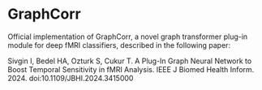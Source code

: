 # GraphCorr
Official implementation of GraphCorr, a novel graph transformer plug-in module for deep fMRI classifiers, described in the following paper: 

Sivgin I, Bedel HA, Ozturk S, Cukur T. A Plug-In Graph Neural Network to Boost Temporal Sensitivity in fMRI Analysis. IEEE J Biomed Health Inform. 2024. doi:10.1109/JBHI.2024.3415000
